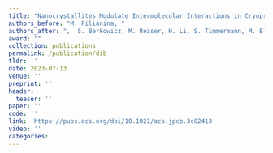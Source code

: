 ```yaml
---
title: "Nanocrystallites Modulate Intermolecular Interactions in Cryoprotected Protein Solutions"
authors_before: "M. Filianina, "
authors_after: ",  S. Berkowicz, M. Reiser, H. Li, S. Timmermann, M. Blankenburg, K. Amann-Winkel, C. Gutt, F. Perakis"
award: ""
collection: publications
permalink: /publication/dib
tldr: ''
date: 2023-07-13
venue: ''
preprint: ''
header: 
  teaser: ''
paper: ''
code: '' 
link: 'https://pubs.acs.org/doi/10.1021/acs.jpcb.3c02413'
video: ''
categories:
---
```


